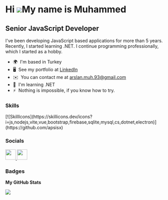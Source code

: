 Hi ![](https://user-images.githubusercontent.com/18350557/176309783-0785949b-9127-417c-8b55-ab5a4333674e.gif)My name is Muhammed
================================================================================================================================

Senior JavaScript Developer
---------------------------

I've been developing JavaScript based applications for more than 5 years. Recently, I started learning .NET. I continue programming professionally, which I started as a hobby.

* 🌍  I'm based in Turkey
* 🖥️  See my portfolio at [LinkedIn](http://linkedin.com/in/apsisxcoder/)
* ✉️  You can contact me at [arslan.muh.93@gmail.com](mailto:arslan.muh.93@gmail.com)
* 🧠  I'm learning .NET
* ⚡  Nothing is impossible, if you know how to try.

### Skills


<p align="left">
[![SkillIcons](https://skillicons.dev/icons?i=js,nodejs,vite,vue,bootstrap,firebase,sqlite,mysql,cs,dotnet,electron)](https://github.com/apsisx)<br/>
</p>


### Socials

<p align="left"> <a href="https://www.github.com/apsisx" target="_blank" rel="noreferrer"> <picture> <source media="(prefers-color-scheme: dark)" srcset="https://raw.githubusercontent.com/danielcranney/readme-generator/main/public/icons/socials/github-dark.svg" /> <source media="(prefers-color-scheme: light)" srcset="https://raw.githubusercontent.com/danielcranney/readme-generator/main/public/icons/socials/github.svg" /> <img src="https://raw.githubusercontent.com/danielcranney/readme-generator/main/public/icons/socials/github.svg" width="32" height="32" /> </picture> </a> <a href="https://www.linkedin.com/in/apsisxcoder" target="_blank" rel="noreferrer"> <picture> <source media="(prefers-color-scheme: dark)" srcset="https://raw.githubusercontent.com/danielcranney/readme-generator/main/public/icons/socials/linkedin-dark.svg" /> <source media="(prefers-color-scheme: light)" srcset="https://raw.githubusercontent.com/danielcranney/readme-generator/main/public/icons/socials/linkedin.svg" /> <img src="https://raw.githubusercontent.com/danielcranney/readme-generator/main/public/icons/socials/linkedin.svg" width="32" height="32" /> </picture> </a></p>

### Badges

<b>My GitHub Stats</b>

<a href="http://www.github.com/apsisx"><img src="https://github-readme-streak-stats.herokuapp.com/?user=apsisx&stroke=ffffff&background=22272e&ring=0891b2&fire=0891b2&currStreakNum=ffffff&currStreakLabel=0891b2&sideNums=ffffff&sideLabels=ffffff&dates=ffffff&hide_border=true" /></a>
